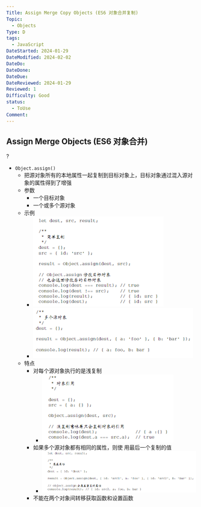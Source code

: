 ```yaml
---
Title: Assign Merge Copy Objects (ES6 对象合并复制)
Topic:
  - Objects
Type: D
tags:
  - JavaScript
DateStarted: 2024-01-29
DateModified: 2024-02-02
DateDo:
DateDone:
DateDue:
DateReviewed: 2024-01-29
Reviewed: 1
Difficulty: Good
status:
  - ToUse
Comment:
---
```


## Assign Merge Objects (ES6 对象合并)

?

- `Object.assign()`
  - 把源对象所有的本地属性一起复制到目标对象上，目标对象通过混入源对象的属性得到了增强
  - 参数
    - 一个目标对象
    - 一个或多个源对象
  - 示例
    - ![](z-Assets/1692023788442.png)
    - ![](z-Assets/1692023800667.png)
  - 特点
    - 对每个源对象执行的是浅复制
      - ![](z-Assets/1692024049086.png)
    - 如果多个源对象都有相同的属性，则使 用最后一个复制的值
      - ![](z-Assets/1692023999809.png)
    - 不能在两个对象间转移获取函数和设置函数

